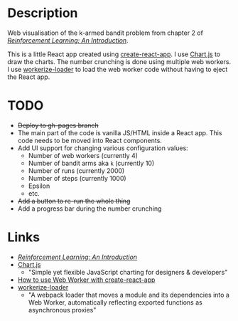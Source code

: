 # Description

Web visualisation of the k-armed bandit problem from chapter 2 of
[_Reinforcement Learning: An Introduction_](http://incompleteideas.net/book/the-book.html).

This is a little React app created using [create-react-app](https://create-react-app.dev/).
I use [Chart.js](https://www.chartjs.org/) to draw the charts.
The number crunching is done using multiple web workers. 
I use [workerize-loader](https://github.com/developit/workerize-loader) to load the web worker code
without having to eject the React app.

# TODO

* ~~Deploy to gh-pages branch~~
* The main part of the code is vanilla JS/HTML inside a React app. This code needs to be moved into React components.
* Add UI support for changing various configuration values:
  * Number of web workers (currently 4)
  * Number of bandit arms aka `k` (currently 10)
  * Number of runs (currently 2000)
  * Number of steps (currently 1000)
  * Epsilon
  * etc.
* ~~Add a button to re-run the whole thing~~
* Add a progress bar during the number crunching

# Links

* [_Reinforcement Learning: An Introduction_](http://incompleteideas.net/book/the-book.html)
* [Chart.js](https://www.chartjs.org/)
  * "Simple yet flexible JavaScript charting for designers & developers"
* [How to use Web Worker with create-react-app](https://medium.com/@bykovskimichael/how-to-use-web-worker-with-create-react-app-e1c1f1ba5279)  
* [workerize-loader](https://github.com/developit/workerize-loader)
  * "A webpack loader that moves a module and its dependencies into a Web Worker, automatically reflecting exported functions as asynchronous proxies"
